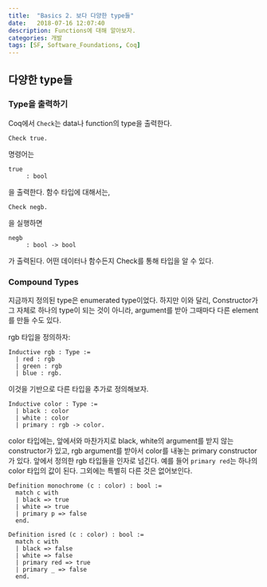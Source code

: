 ```yaml
---
title:  "Basics 2. 보다 다양한 type들"
date:   2018-07-16 12:07:40
description: Functions에 대해 알아보자.
categories: 개발
tags: [SF, Software_Foundations, Coq]
---
```


## 다양한 type들

### Type을 출력하기
Coq에서 `Check`는 data나 function의 type을 출력한다.
```
Check true.
```
명령어는
```
true
     : bool
```
을 출력한다. 함수 타입에 대해서는,
```
Check negb.
```
을 실행하면
```
negb
     : bool -> bool
```
가 출력된다. 어떤 데이터나 함수든지 Check를 통해 타입을 알 수 있다.

### Compound Types
지금까지 정의된 type은 enumerated type이었다. 하지만 이와 달리, Constructor가 그 자체로 하나의 type이 되는 것이 아니라, argument를 받아 그때마다 다른 element를 만들 수도 있다.

rgb 타입을 정의하자:
```
Inductive rgb : Type :=
  | red : rgb
  | green : rgb
  | blue : rgb.
```
이것을 기반으로 다른 타입을 추가로 정의해보자.
```
Inductive color : Type :=
  | black : color
  | white : color
  | primary : rgb -> color.
```
color 타입에는, 앞에서와 마찬가지로 black, white의 argument를 받지 않는 constructor가 있고,
rgb argument를 받아서 color를 내놓는 primary constructor가 있다.
앞에서 정의한 rgb 타입들을 인자로 넘긴다.
예를 들어 `primary red`는 하나의 color 타입의 값이 된다.
그외에는 특별히 다른 것은 없어보인다.

```
Definition monochrome (c : color) : bool :=
  match c with
  | black => true
  | white => true
  | primary p => false
  end.
```

```
Definition isred (c : color) : bool :=
  match c with
  | black => false
  | white => false
  | primary red => true
  | primary _ => false
  end.
```